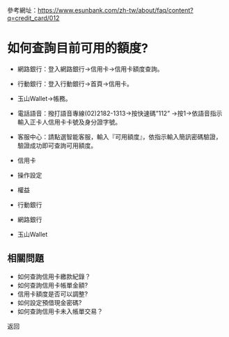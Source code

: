 參考網址：https://www.esunbank.com/zh-tw/about/faq/content?q=credit_card/012

# 如何查詢目前可用的額度?

  * 網路銀行：登入網路銀行→信用卡→信用卡額度查詢。
  * 行動銀行：登入行動銀行→首頁→信用卡。
  * 玉山Wallet→帳務。
  * 電話語音：撥打語音專線(02)2182-1313→按快速碼”112” →按1→依語音指示輸入正卡人信用卡卡號及身分證字號。
  * 客服中心：請點選智能客服，輸入『可用額度』，依指示輸入簡訊密碼驗證，驗證成功即可查詢可用額度。

  * 信用卡
  * 操作設定
  * 權益
  * 行動銀行
  * 網路銀行
  * 玉山Wallet

## 相關問題

  * 如何查詢信用卡繳款紀錄？ 
  * 如何查詢信用卡帳單金額? 
  * 信用卡額度是否可以調整? 
  * 如何設定預借現金密碼? 
  * 如何查詢信用卡未入帳單交易？ 

返回

